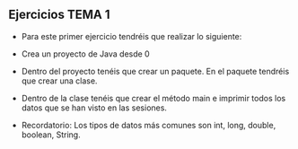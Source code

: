 ## Ejercicios TEMA 1
* Para este primer ejercicio tendréis que realizar lo siguiente:

* Crea un proyecto de Java desde 0

* Dentro del proyecto tenéis que crear un paquete. En el paquete tendréis que crear una clase.

* Dentro de la clase tenéis que crear el método main e imprimir todos los datos que se 
  han visto en las sesiones.

* Recordatorio: Los tipos de datos más comunes son int, long, double, boolean, String.